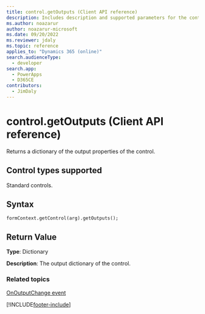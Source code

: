 ```yaml
---
title: control.getOutputs (Client API reference)
description: Includes description and supported parameters for the control.getOutputs method.
ms.author: noazarur
author: noazarur-microsoft
ms.date: 09/20/2022
ms.reviewer: jdaly
ms.topic: reference
applies_to: "Dynamics 365 (online)"
search.audienceType: 
  - developer
search.app: 
  - PowerApps
  - D365CE
contributors:
  - JimDaly
---
```

# control.getOutputs (Client API reference)

Returns a dictionary of the output properties of the control.

## Control types supported

Standard controls.

## Syntax

`formContext.getControl(arg).getOutputs();`

## Return Value

**Type**: Dictionary

**Description**: The output dictionary of the control.

### Related topics

[OnOutputChange event](../events/onoutputchange.md)

[!INCLUDE[footer-include](../../../../../includes/footer-banner.md)]
